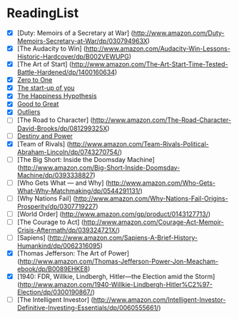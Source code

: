 # ReadingList


* [X] [Duty: Memoirs of a Secretary at War] (http://www.amazon.com/Duty-Memoirs-Secretary-at-War/dp/030794963X)
* [X] [The Audacity to Win] (http://www.amazon.com/Audacity-Win-Lessons-Historic-Hardcover/dp/B002VEWUPG)
* [X] [The Art of Start] (http://www.amazon.com/The-Art-Start-Time-Tested-Battle-Hardened/dp/1400160634)
* [X] [Zero to One](http://www.amazon.com/Zero-One-Notes-Startups-Future/dp/0804139296)
* [X] [The start-up of you](http://www.amazon.com/Start-up-You-Future-Yourself-Transform/dp/0307888908)
* [X] [The Happiness Hypothesis](http://www.amazon.com/The-Happiness-Hypothesis-Finding-Ancient/dp/0465028020)
* [X] [Good to Great](http://www.amazon.com/Good-Great-Companies-Takeaways-Analysis/dp/1519745265)
* [X] [Outliers](http://www.amazon.com/Outliers-Story-Success-Malcolm-Gladwell/dp/0316017930)
* [ ] [The Road to Character] (http://www.amazon.com/The-Road-Character-David-Brooks/dp/081299325X) 
* [ ] [Destiny and Power](http://www.amazon.com/Destiny-Power-American-Odyssey-Herbert/dp/1400067650)
* [X] [Team of Rivals] (http://www.amazon.com/Team-Rivals-Political-Abraham-Lincoln/dp/0743270754/)
* [ ] [The Big Short: Inside the Doomsday Machine] (http://www.amazon.com/Big-Short-Inside-Doomsday-Machine/dp/0393338827)
* [ ] [Who Gets What — and Why] (http://www.amazon.com/Who-Gets-What-Why-Matchmaking/dp/0544291131/)
* [ ] [Why Nations Fail] (http://www.amazon.com/Why-Nations-Fail-Origins-Prosperity/dp/0307719227)
* [ ] [World Order] (http://www.amazon.com/gp/product/0143127713/)
* [ ] [The Courage to Act] (http://www.amazon.com/Courage-Act-Memoir-Crisis-Aftermath/dp/039324721X/)
* [ ] [Sapiens] (http://www.amazon.com/Sapiens-A-Brief-History-Humankind/dp/0062316095)
* [X] [Thomas Jefferson: The Art of Power] (http://www.amazon.com/Thomas-Jefferson-Power-Jon-Meacham-ebook/dp/B0089EHKE8)
* [X] [1940: FDR, Willkie, Lindbergh, Hitler—the Election amid the Storm] (http://www.amazon.com/1940-Willkie-Lindbergh-Hitler%C2%97-Election/dp/0300190867/)
* [ ] [The Intelligent Investor] (http://www.amazon.com/Intelligent-Investor-Definitive-Investing-Essentials/dp/0060555661/)
